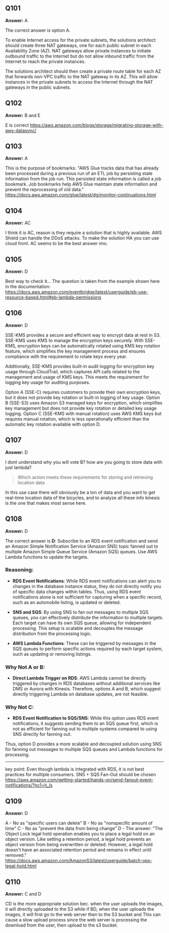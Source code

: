 ## Q101
**Answer:** A

The correct answer is option A.

To enable Internet access for the private subnets, the solutions architect should create three NAT gateways, one for each public subnet in each Availability Zone (AZ). NAT gateways allow private instances to initiate outbound traffic to the Internet but do not allow inbound traffic from the Internet to reach the private instances.

The solutions architect should then create a private route table for each AZ that forwards non-VPC traffic to the NAT gateway in its AZ. This will allow instances in the private subnets to access the Internet through the NAT gateways in the public subnets.

## Q102

**Answer:** B and E

E is correct
https://aws.amazon.com/blogs/storage/migrating-storage-with-aws-datasync/

## Q103

**Answer:** A

This is the purpose of bookmarks: "AWS Glue tracks data that has already been processed during a previous run of an ETL job by persisting state information from the job run. This persisted state information is called a job bookmark. Job bookmarks help AWS Glue maintain state information and prevent the reprocessing of old data."
https://docs.aws.amazon.com/glue/latest/dg/monitor-continuations.html


## Q104

**Answer:** AC

I think it is AC, reason is they require a solution that is highly available. AWS Shield can handle the DDoS attacks. To make the solution HA you can use cloud front. AC seems to be the best answer imo.


## Q105

**Answer:** D

Best way to check it... The question is taken from the example shown here in the documentation:
https://docs.aws.amazon.com/eventbridge/latest/userguide/eb-use-resource-based.html#eb-lambda-permissions

## Q106

**Answer:** D

SSE-KMS provides a secure and efficient way to encrypt data at rest in S3. SSE-KMS uses KMS to manage the encryption keys securely. With SSE-KMS, encryption keys can be automatically rotated using KMS key rotation feature, which simplifies the key management process and ensures compliance with the requirement to rotate keys every year.

Additionally, SSE-KMS provides built-in audit logging for encryption key usage through CloudTrail, which captures API calls related to the management and usage of KMS keys. This meets the requirement for logging key usage for auditing purposes.

Option A (SSE-C) requires customers to provide their own encryption keys, but it does not provide key rotation or built-in logging of key usage.
Option B (SSE-S3) uses Amazon S3 managed keys for encryption, which simplifies key management but does not provide key rotation or detailed key usage logging.
Option C (SSE-KMS with manual rotation) uses AWS KMS keys but requires manual rotation, which is less operationally efficient than the automatic key rotation available with option D.


## Q107

**Answer:** D

I dont understand why you will vote B?
how are you going to store data with just lambda?
> Which action meets these requirements for storing and retrieving location data

In this use case there will obviously be a ton of data and you want to get real-time location data of the bicycles, and to analyze all these info kinesis is the one that makes most sense here.

## Q108

**Answer:** D

The correct answer is **D**: Subscribe to an RDS event notification and send an Amazon Simple Notification Service (Amazon SNS) topic fanned out to multiple Amazon Simple Queue Service (Amazon SQS) queues. Use AWS Lambda functions to update the targets.

### Reasoning:

- **RDS Event Notifications**: While RDS event notifications can alert you to changes in the database instance status, they do not directly notify you of specific data changes within tables. Thus, using RDS event notifications alone is not sufficient for capturing when a specific record, such as an automobile listing, is updated or deleted.

- **SNS and SQS**: By using SNS to fan out messages to multiple SQS queues, you can effectively distribute the information to multiple targets. Each target can have its own SQS queue, allowing for independent processing. This setup is scalable and decouples the message distribution from the processing logic.

- **AWS Lambda Functions**: These can be triggered by messages in the SQS queues to perform specific actions required by each target system, such as updating or removing listings.

### Why Not A or B:

- **Direct Lambda Trigger on RDS**: AWS Lambda cannot be directly triggered by changes in RDS databases without additional services like DMS or Aurora with Kinesis. Therefore, options A and B, which suggest directly triggering Lambda on database updates, are not feasible.

### Why Not C:

- **RDS Event Notification to SQS/SNS**: While this option uses RDS event notifications, it suggests sending them to an SQS queue first, which is not as efficient for fanning out to multiple systems compared to using SNS directly for fanning out.

Thus, option D provides a more scalable and decoupled solution using SNS for fanning out messages to multiple SQS queues and Lambda functions for processing.

------------
key point: Even though lambda is integrated with RDS, it is not best practices for multiple consumers.
SNS + SQS Fan-Out should be chosen
https://aws.amazon.com/getting-started/hands-on/send-fanout-event-notifications/?nc1=h_ls

## Q109

**Answer:** D

A - No as "specific users can delete"
B - No as "nonspecific amount of time"
C - No as "prevent the data from being change"
D - The answer: "The Object Lock legal hold operation enables you to place a legal hold on an object version. Like setting a retention period, a legal hold prevents an object version from being overwritten or deleted. However, a legal hold doesn't have an associated retention period and remains in effect until removed." https://docs.aws.amazon.com/AmazonS3/latest/userguide/batch-ops-legal-hold.html

## Q110

**Answer:** C and D

CD is the more appropriate solution bec. when the user uploads the images, it will directly uploaded to the S3 while if BD, when the user uploads the images, it will first go to the web server then to the S3 bucket and This can cause a slow upload process since the web server is processing the download from the user, then upload to the s3 bucket.

